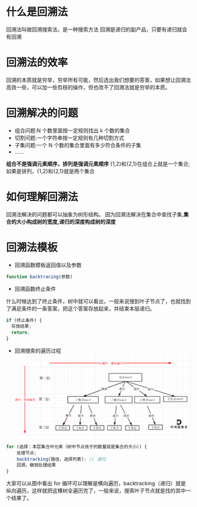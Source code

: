 # 什么是回溯法

回溯法叫做回溯搜索法，是一种搜索方法
回溯是递归的副产品，只要有递归就会有回溯

# 回溯法的效率

回溯的本质就是穷举，穷举所有可能，然后选出我们想要的答案，如果想让回溯法高效一些，可以加一些剪枝的操作，但也改不了回溯法就是穷举的本质。

# 回溯解决的问题

- 组合问题:N 个数里面按一定规则找出 k 个数的集合
- 切割问题:一个字符串按一定规则有几种切割方式
- 子集问题:一个 N 个数的集合里面有多少符合条件的子集
- ……

**组合不是强调元素顺序，排列是强调元素顺序**
{1,2}和{2,1}在组合上就是一个集合;如果是排列，{1,2}和{2,1}就是两个集合

# 如何理解回溯法

回溯法解决的问题都可以抽象为树形结构。
因为回溯法解决在集合中查找子集,**集合的大小构成树的宽度,递归的深度构成树的深度**

# 回溯法模板

- 回溯函数模板返回值以及参数

```js
function backtracing(参数)
```

- 回溯函数终止条件

什么时候达到了终止条件，树中就可以看出，一般来说搜到叶子节点了，也就找到了满足条件的一条答案，把这个答案存放起来，并结束本层递归。

```js
if (终止条件) {
  存放结果;
  return;
}
```

- 回溯搜索的遍历过程
  ![这是图片](./1.png)

```js
for (选择：本层集合中元素（树中节点孩子的数量就是集合的大小）) {
    处理节点;
    backtracking(路径，选择列表); // 递归
    回溯，撤销处理结果
}
```

大家可以从图中看出 for 循环可以理解是横向遍历，backtracking（递归）就是纵向遍历，这样就把这棵树全遍历完了，一般来说，搜索叶子节点就是找的其中一个结果了。
